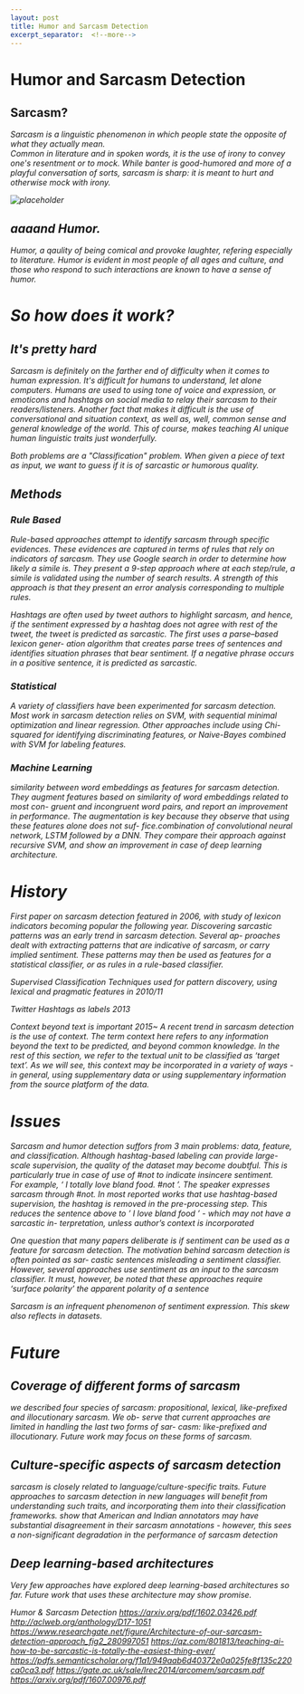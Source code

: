 ```yaml
---
layout: post
title: Humor and Sarcasm Detection
excerpt_separator:  <!--more-->
---
```


# Humor and Sarcasm Detection

## Sarcasm?

<em>Sarcasm<em> is a linguistic phenomenon in which  people  state  the  opposite  of  what  they  actually  mean.  
Common in literature and in spoken words, it is the use of irony to convey one's resentment or to mock. While banter is good-humored and more of a playful conversation of sorts, sarcasm is sharp: it is meant to hurt and otherwise mock with irony.

![placeholder](https://blogs.nvidia.com/wp-content/uploads/2018/01/twitter-taggedsarcasm2.png)

## aaaand Humor.

Humor, a qaulity of being comical and provoke laughter, refering especially to literature. Humor is evident in most people of all ages and culture, and those who respond to such interactions are known to have a <em>sense of humor<em>.

# So how does it work?

## It's pretty hard
Sarcasm is definitely on the farther end of difficulty when it comes to human expression. It's difficult for humans to understand, let alone computers. Humans are used to using tone of voice and expression, or emoticons and hashtags on social media to relay their sarcasm to their readers/listeners. Another fact that makes it difficult is the use of conversational and situation context, as well as, well, common sense and general knowledge of the world. This of course, makes teaching AI unique human linguistic traits just <em> wonderfully<em>. 

Both problems are a "Classification" problem. When given a piece of text as input, we want to guess if it is of sarcastic or humorous quality. 

## Methods

### Rule Based
Rule-based approaches attempt to identify sarcasm through specific evidences. These
evidences are captured in terms of rules that rely on indicators of sarcasm. They  use  Google  search  in  order  to  determine  how  likely  a
simile is. They present a 9-step approach where at each step/rule, a simile is validated
using the number of search results. A strength of this approach is that they present an
error analysis corresponding to multiple rules.

 Hashtags are often used
by  tweet  authors  to  highlight  sarcasm,  and  hence,  if  the  sentiment  expressed  by  a
hashtag does not agree with rest of the tweet, the tweet is predicted as sarcastic.
 The first uses a parse–based lexicon gener-
ation algorithm that creates parse trees of sentences and identifies situation phrases
that bear sentiment. If a negative phrase occurs in a positive sentence, it is predicted
as sarcastic. 

### Statistical
A variety of classifiers have been experimented for sarcasm
detection. Most work in sarcasm detection relies on SVM, with sequential minimal optimization and linear regression. Other approaches include using Chi-squared for identifying discriminating features, or Naive-Bayes combined with SVM for labeling features. 

### Machine Learning
similarity between word embeddings as features for sarcasm detection.
They augment features based on similarity of word embeddings related to most con-
gruent and incongruent word pairs, and report an improvement in performance. The
augmentation is key because they observe that using these features alone does not suf-
fice.combination of convolutional neural network,
LSTM followed by a DNN. They compare their approach against recursive SVM, and
show an improvement in case of deep learning architecture.

# History
First paper on sarcasm detection featured in 2006, with study of lexicon indicators becoming popular the following year. 
Discovering sarcastic patterns was an early trend in sarcasm detection. Several ap-
proaches dealt with extracting patterns that are indicative of sarcasm, or carry implied
sentiment. These patterns may then be used as features for a statistical classifier, or
as rules in a rule-based classifier.

Supervised Classification Techniques used for pattern discovery, using lexical and pragmatic features in 2010/11

Twitter Hashtags as labels 2013

Context beyond text is important 2015~
A recent trend in sarcasm detection is the use of context. The term context here refers
to any information beyond the text to be predicted, and beyond common knowledge. In
the rest of this section, we refer to the textual unit to be classified as ‘target text’. As
we will see, this context may be incorporated in a variety of ways - in general, using
supplementary data or using supplementary information from the source platform of
the data.

# Issues
Sarcasm and humor detection suffors from 3 main problems: data, feature, and classification.
Although hashtag-based labeling can provide large-scale supervision, the quality of the
dataset may become doubtful. This is particularly true in case of use of #not to indicate
insincere sentiment.  
For example, ‘
I totally love bland
food. #not
’. The speaker expresses sarcasm through #not. In most reported works that
use hashtag-based supervision, the hashtag is removed in the pre-processing step. This
reduces the sentence above to ’
I love bland food
’ - which may not have a sarcastic in-
terpretation, unless author’s context is incorporated

One question that many papers deliberate is if sentiment can be used as a feature for
sarcasm detection. The motivation behind sarcasm detection is often pointed as sar-
castic sentences misleading a sentiment classifier. However, several approaches use
sentiment as an input to the sarcasm classifier. It must, however, be noted that these
approaches require ‘surface polarity’  the apparent polarity of a sentence

Sarcasm is an infrequent phenomenon of sentiment expression. This skew also reflects
in datasets.

# Future


## Coverage of different forms of sarcasm
 we described four species
of sarcasm: propositional, lexical, like-prefixed and illocutionary sarcasm. We ob-
serve that current approaches are limited in handling the last two forms of sar-
casm:  like-prefixed  and  illocutionary.  Future  work  may  focus  on  these  forms  of
sarcasm.

## Culture-specific aspects of sarcasm detection
sarcasm is closely related to language/culture-specific traits. Future approaches to
sarcasm detection in new languages will benefit from understanding such traits,
and  incorporating  them  into  their  classification  frameworks. 
show that American and Indian annotators may have substantial disagreement in
their sarcasm annotations - however, this sees a non-significant degradation in the
performance of sarcasm detection

## Deep learning-based architectures
Very few approaches have explored deep
learning-based architectures so far. Future work that uses these architecture may
show promise.


Humor & Sarcasm Detection
https://arxiv.org/pdf/1602.03426.pdf
http://aclweb.org/anthology/D17-1051
https://www.researchgate.net/figure/Architecture-of-our-sarcasm-detection-approach_fig2_280997051
https://qz.com/801813/teaching-ai-how-to-be-sarcastic-is-totally-the-easiest-thing-ever/
https://pdfs.semanticscholar.org/f1a1/949aab6d40372e0a025fe8f135c220ca0ca3.pdf
https://gate.ac.uk/sale/lrec2014/arcomem/sarcasm.pdf
https://arxiv.org/pdf/1607.00976.pdf
